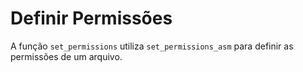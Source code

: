 # Definir Permissões
A função `set_permissions` utiliza `set_permissions_asm` para definir as permissões de um arquivo.